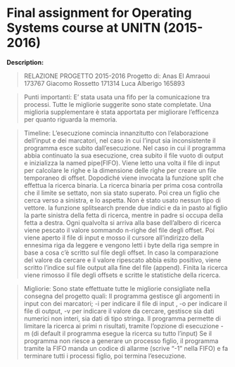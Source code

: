 # Final assignment for Operating Systems course at UNITN (2015-2016)

**Description:**

> RELAZIONE PROGETTO 2015-2016
Progetto di: Anas El Amraoui 173767 Giacomo Rossetto 171314 Luca Alberigo 165893

> Punti importanti:
E’ stata usata una fifo per la comunicazione tra processi.
Tutte le migliorie suggerite sono state completate.
Una miglioria supplementare è stata apportata per migliorare l’efficenza per quanto riguarda la memoria.

>Timeline:
L’esecuzione comincia innanzitutto con l’elaborazione dell’input e dei marcatori, nel caso in cui l’input sia inconsistente il programma esce subito dall’esecuzione. Nel caso in cui il programma abbia continuato la sua esecuzione, crea subito il file vuoto di output e inizializza la named pipe(FIFO). Viene letto una volta il file di input per calcolare le righe e la dimensione delle righe per creare un file temporaneo di offset. Dopodiché viene invocata la funzione split che effettua la ricerca binaria. La ricerca binaria per prima cosa controlla che il limite se settato, non sia stato superato. Poi crea un figlio che cerca verso a sinistra, e lo aspetta. Non è stato usato nessun tipo di vettore. la funzione splitsearch prende due indici e da in pasto al figlio la parte sinistra della fetta di ricerca, mentre in padre si occupa della fetta a destra. Ogni qualvolta si arriva alla base dell’albero di ricerca viene pescato il valore sommando n-righe del file degli offset. Poi viene aperto il file di input e mosso il cursore all’indirizzo della ennesima riga da leggere e vengono letti i byte della riga sempre in base a cosa c’è scritto sul file degli offset. In caso la comparazione del valore da cercare e il valore ripescato abbia esito positivo, viene scritto l’indice sul file output alla fine del file (append). Finita la ricerca viene rimosso il file degli offsets e scritte le statistiche della ricerca.


>Migliorie:
Sono state effettuate tutte le migliorie consigliate nella consegna del progetto quali:
Il programma gestisce gli argomenti in input con dei marcatori; -i per indicare il file di input , -o per indicare il file di output, -v per indicare il valore da cercare, gestisce sia dati numerici non interi, sia dati di tipo stringa.
Il programma permette di limitare la ricerca ai primi n risultati, tramite l’opzione di esecuzione -m (di default il programma esegue la ricerca su tutto l’input)
Se il programma non riesce a generare un processo figlio, il programma tramite la FIFO manda un codice di allarme (scrive “-1” nella FIFO) e fa terminare tutti i processi figlio, poi termina l’esecuzione.
